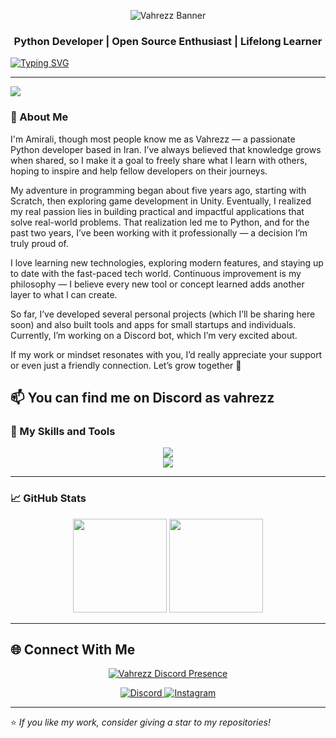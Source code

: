 
<p align="center">
  <img src="https://capsule-render.vercel.app/api?type=waving&height=250&section=header&text=%20Vahrezz%20&fontSize=65&fontAlign=50&fontAlignY=38&fontColor=00FFB2&color=0:00110d,50:003f2d,100:00ccff&stroke=00FF99&strokeWidth=1&animation=fadeIn&desc=%20Python%20Developer%20%7C%20Application%20Developer%20%7C%20Discord%20Bot%20Creator&descAlign=50&descAlignY=70&fontFamily=monospace" alt="Vahrezz Banner" />
</p>








<h3 align="center"> Python Developer | Open Source Enthusiast | Lifelong Learner</h3>

[![Typing SVG](https://readme-typing-svg.demolab.com?font=Fira+Code&pause=1000&width=435&lines=%2B5+years+of+experience+in+programming;Python+Developer++;Discord+Bot+Creator;Application+Developer;Always+Learning+Something+New++;Turning+Ideas+Into+Code++;+Sharing+Knowledge+Freely++)](https://git.io/typing-svg)

---






<a href="https://discord.com/users/817725791177408513"><img src="https://lanyard.cnrad.dev/api/817725791177408513?showDisplayName=true" /></a>




### 🧠 About Me

I'm Amirali, though most people know me as Vahrezz — a passionate Python developer based in Iran. I’ve always believed that knowledge grows when shared, so I make it a goal to freely share what I learn with others, hoping to inspire and help fellow developers on their journeys.

My adventure in programming began about five years ago, starting with Scratch, then exploring game development in Unity. Eventually, I realized my real passion lies in building practical and impactful applications that solve real-world problems. That realization led me to Python, and for the past two years, I’ve been working with it professionally — a decision I’m truly proud of.

I love learning new technologies, exploring modern features, and staying up to date with the fast-paced tech world. Continuous improvement is my philosophy — I believe every new tool or concept learned adds another layer to what I can create.

So far, I’ve developed several personal projects (which I’ll be sharing here soon) and also built tools and apps for small startups and individuals. Currently, I’m working on a Discord bot, which I’m very excited about.

If my work or mindset resonates with you, I’d really appreciate your support or even just a friendly connection. Let’s grow together 🚀

📫 You can find me on Discord as vahrezz
---

### 🧰 My Skills and Tools

<p align="center">
  <img src="https://skillicons.dev/icons?i=python,discord,bots,git,github,vscode,linux,windows,kali," /><br/>
  <img src="https://skillicons.dev/icons?i=flask,fastapi,sqlite,mysql,docker,postman" />
</p>

---

### 📈 GitHub Stats

<p align="center">
  <img src="https://github-readme-stats.vercel.app/api?username=Vahrezz&show_icons=true&theme=radical" height="150"/>
  <img src="https://github-readme-streak-stats.herokuapp.com/?user=Vahrezz&theme=radical" height="150"/>
</p>

---

## 🌐 Connect With Me

<p align="center">
  <!-- Discord Presence (Live Status) -->
  <a href="https://discord.com/users/817725791177408513" target="_blank">
    <img src="https://lanyard.cnrad.dev/api/817725791177408513?theme=dark&bg=0a0a0a&animated=true&hideDiscrim=true&borderRadius=15px&idleMessage=💤%20Chilling%20on%20Discord&accentColor=00FF99" alt="Vahrezz Discord Presence" />
  </a>
</p>

<p align="center">
  <!-- Discord Badge -->
  <a href="https://discord.com/users/817725791177408513" target="_blank">
    <img src="https://img.shields.io/badge/Discord-00ff99?style=for-the-badge&logo=discord&logoColor=white" alt="Discord" />
  </a>
  
  <!-- Instagram Badge -->
  <a href="https://www.instagram.com/mr.vahrez/" target="_blank">
    <img src="https://img.shields.io/badge/Instagram-E1306C?style=for-the-badge&logo=instagram&logoColor=white" alt="Instagram" />
  </a>
</p>



---

⭐ *If you like my work, consider giving a star to my repositories!*
